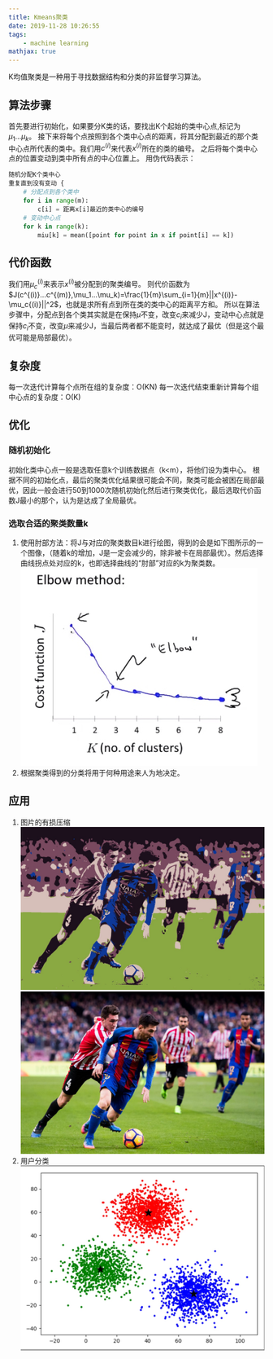 ```yaml
---
title: Kmeans聚类
date: 2019-11-28 10:26:55
tags:
    - machine learning
mathjax: true
---
```



K均值聚类是一种用于寻找数据结构和分类的非监督学习算法。
<!-- more -->

## 算法步骤

首先要进行初始化，如果要分K类的话，要找出K个起始的类中心点,标记为$\mu_1 ... \mu_k$。
接下来将每个点按照到各个类中心点的距离，将其分配到最近的那个类中心点所代表的类中。我们用$c^{(i)}$来代表$x^{(i)}$所在的类的编号。
之后将每个类中心点的位置变动到类中所有点的中心位置上。
用伪代码表示：

```python
随机分配K个类中心
重复直到没有变动 {
    # 分配点到各个类中
    for i in range(m):
        c[i] = 距离x[i]最近的类中心的编号
    # 变动中心点
    for k in range(k):
        miu[k] = mean([point for point in x if point[i] == k])
```

## 代价函数

我们用$\mu_c^{(i)}$来表示$x^{(i)}$被分配到的聚类编号。
则代价函数为$J(c^{(i)}...c^{(m)},\mu_1...\mu_k)=\frac{1}{m}\sum_{i=1}{m}||x^{(i)}-\mu_c{(i)}||^2$，也就是求所有点到所在类的类中心的距离平方和。
所以在算法步骤中，分配点到各个类其实就是在保持$\mu$不变，改变$c_i$来减少J，变动中心点就是保持$c_i$不变，改变$\mu$来减少J，当最后两者都不能变时，就达成了最优（但是这个最优可能是局部最优）。

## 复杂度

每一次迭代计算每个点所在组的复杂度：O(KN)
每一次迭代结束重新计算每个组中心点的复杂度：O(K)

## 优化

### 随机初始化

初始化类中心点一般是选取任意k个训练数据点（k<m），将他们设为类中心。
根据不同的初始化点，最后的聚类优化结果很可能会不同，聚类可能会被困在局部最优，因此一般会进行50到1000次随机初始化然后进行聚类优化，最后选取代价函数J最小的那个，认为是达成了全局最优。

### 选取合适的聚类数量k

1. 使用肘部方法：将J与对应的聚类数目k进行绘图，得到的会是如下图所示的一个图像，（随着k的增加，J是一定会减少的，除非被卡在局部最优）。然后选择曲线拐点处对应的k，也即选择曲线的“肘部”对应的k为聚类数。
![](Kmeans聚类/15480299216503.jpg)
2. 根据聚类得到的分类将用于何种用途来人为地决定。

## 应用

1. 图片的有损压缩![zipped](Kmeans聚类/zipped.jpg)
![kmeans](Kmeans聚类/kmeans.jpg)
2. 用户分类
![-w592](Kmeans聚类/15639377812022.jpg)
